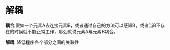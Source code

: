 # 解耦
**耦合**:假如一个元素A去连接元素B，或者通过自己的方法可以感知B，或者当B不存在的时候就不能正常工作，那么就说元素A与元素B耦合。  

**解耦**: 降低程序各个部分之间的关联性  

